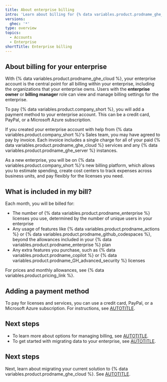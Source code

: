 ```yaml
---
title: About enterprise billing
intro: 'Learn about billing for {% data variables.product.prodname_ghe_cloud %}.'
versions:
  ghec: '*'
type: overview
topics:
  - Accounts
  - Enterprise
shortTitle: Enterprise billing
---
```


## About billing for your enterprise

With {% data variables.product.prodname_ghe_cloud %}, your enterprise account is the central point for all billing within your enterprise, including the organizations that your enterprise owns. Users with the **enterprise owner** or **billing manager** role can view and manage billing settings for the enterprise.

To pay {% data variables.product.company_short %}, you will add a payment method to your enterprise account. This can be a credit card, PayPal, or a Microsoft Azure subscription.

If you created your enterprise account with help from {% data variables.product.company_short %}'s Sales team, you may have agreed to pay by invoice. Each invoice includes a single charge for all of your paid {% data variables.product.prodname_ghe_cloud %} services and any {% data variables.product.prodname_ghe_server %} instances.

As a new enterprise, you will be on {% data variables.product.company_short %}'s new billing platform, which allows you to estimate spending, create cost centers to track expenses across business units, and pay flexibly for the licenses you need.

## What is included in my bill?

Each month, you will be billed for:

* The number of {% data variables.product.prodname_enterprise %} licenses you use, determined by the number of unique users in your enterprise
* Any usage of features like {% data variables.product.prodname_actions %} or {% data variables.product.prodname_github_codespaces %}, beyond the allowances included in your {% data variables.product.prodname_enterprise %} plan
* Any extra features you purchase, such as {% data variables.product.prodname_copilot %} or {% data variables.product.prodname_GH_advanced_security %} licenses

For prices and monthly allowances, see {% data variables.product.pricing_link %}.

## Adding a payment method

To pay for licenses and services, you can use a credit card, PayPal, or a Microsoft Azure subscription. For instructions, see [AUTOTITLE](/billing/using-the-new-billing-platform/managing-your-payment-and-billing-information).

## Next steps

* To learn more about options for managing billing, see [AUTOTITLE](/billing/using-the-new-billing-platform/about-the-new-billing-platform).
* To get started with migrating data to your enterprise, see [AUTOTITLE](/enterprise-onboarding/getting-started-with-your-enterprise/about-migrating-to-github-enterprise-cloud).

## Next steps

Next, learn about migrating your current solution to {% data variables.product.prodname_ghe_cloud %}. See [AUTOTITLE](/enterprise-onboarding/getting-started-with-your-enterprise/about-migrating-to-github-enterprise-cloud).
